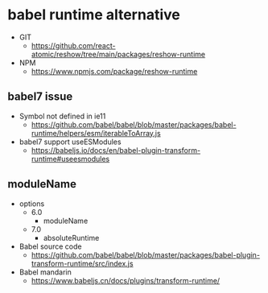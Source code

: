 babel runtime alternative 
===============

* GIT
   * https://github.com/react-atomic/reshow/tree/main/packages/reshow-runtime
* NPM
   * https://www.npmjs.com/package/reshow-runtime

## babel7 issue 
* Symbol not defined in ie11
   * https://github.com/babel/babel/blob/master/packages/babel-runtime/helpers/esm/iterableToArray.js
* babel7 support useESModules
   * https://babeljs.io/docs/en/babel-plugin-transform-runtime#useesmodules

## moduleName
* options
   * 6.0
      * moduleName
  * 7.0
     * absoluteRuntime 
* Babel source code
  * https://github.com/babel/babel/blob/master/packages/babel-plugin-transform-runtime/src/index.js
* Babel mandarin
  * https://www.babeljs.cn/docs/plugins/transform-runtime/

